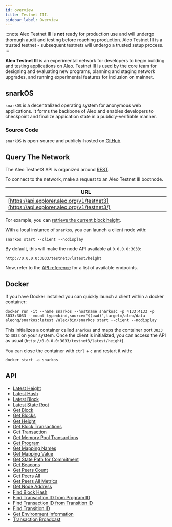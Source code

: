 ```yaml
---
id: overview
title: Testnet III.
sidebar_label: Overview
---
```


:::note
Aleo Testnet III is **not** ready for production use and will undergo thorough audit and testing before reaching production.
Aleo Testnet III is a trusted testnet - subsequent testnets will undergo a trusted setup process.
:::

**Aleo Testnet III** is an experimental network for developers to begin building and testing applications on Aleo.
Testnet III is used by the core team for designing and evaluating new programs, planning and staging network upgrades,
and running experimental features for inclusion on mainnet.

## snarkOS

`snarkOS` is a decentralized operating system for anonymous web applications. It forms the backbone of Aleo and 
enables developers to checkpoint and finalize application state in a publicly-verifiable manner.

### Source Code

`snarkOS` is open-source and publicly-hosted on [GitHub](https://github.com/AleoNet/snarkOS).

## Query The Network

The Aleo Testnet3 API is organized around [REST](https://en.wikipedia.org/wiki/Representational_state_transfer).

To connect to the network, make a request to an Aleo Testnet III bootnode.
<!-- markdown-link-check-disable -->

| URL              |
|------------------|
| [https://api.explorer.aleo.org/v1/testnet3](https://api.explorer.aleo.org/v1/testnet3/) |

For example, you can [retrieve the current block height](https://api.explorer.aleo.org/v1/testnet3/latest/height). 

With a local instance of `snarkos`, you can launch a client node with:

```
snarkos start --client --nodisplay
```

By default, this will make the node API available at `0.0.0.0:3033`:

```
http://0.0.0.0:3033/testnet3/latest/height
```

Now, refer to the [API reference](#api) for a list of available endpoints. 
<!-- markdown-link-check-enable -->

## Docker

If you have Docker installed you can quickly launch a client within a docker container:

```
docker run -it --name snarkos --hostname snarkosc -p 4133:4133 -p 3033:3033 --mount type=bind,source="$(pwd)",target=/aleo/data aleohq/snarkos:latest /aleo/bin/snarkos start --client --nodisplay
```

This initializes a container called `snarkos` and maps the container port `3033` to `3033` on your system. Once the client is initialized, you can access the API as usual (`http://0.0.0.0:3033/testnet3/latest/height`).

You can close the container with `ctrl` + `c` and restart it with:

```
docker start -a snarkos
```

## API
- [Latest Height](../public_endpoints/00_latest_height.md)
- [Latest Hash](../public_endpoints/01_latest_hash.md)
- [Latest Block](../public_endpoints/02_latest_block.md)
- [Latest State Root](../public_endpoints/03_latest_state_root.md)
- [Get Block](../public_endpoints/04_get_block.md)
- [Get Blocks](../public_endpoints/05_get_blocks.md)
- [Get Height](../public_endpoints/06_get_height.md)
- [Get Block Transactions](../public_endpoints/07_get_block_transactions.md)
- [Get Transaction](../public_endpoints/08_get_transaction.md)
- [Get Memory Pool Transactions](../public_endpoints/09_get_memory_pool_transactions.md)
- [Get Program](../public_endpoints/10_get_program.md)
- [Get Mapping Names](../public_endpoints/11_get_mapping_names.md)
- [Get Mapping Value](../public_endpoints/12_get_mapping_value.md)
- [Get State Path for Commitment](../public_endpoints/13_get_state_path_for_commitment.md)
- [Get Beacons](../public_endpoints/14_get_beacons.md)
- [Get Peers Count](../public_endpoints/15_get_peers_count.md)
- [Get Peers All](../public_endpoints/16_get_peers_all.md)
- [Get Peers All Metrics](../public_endpoints/17_get_peers_all_metrics.md)
- [Get Node Address](../public_endpoints/18_get_node_address.md)
- [Find Block Hash](../public_endpoints/19_find_block_hash.md)
- [Find Transaction ID from Program ID](../public_endpoints/20_find_transaction_id_from_program_id.md)
- [Find Transaction ID from Transition ID](../public_endpoints/21_find_transaction_id_from_transition_id.md)
- [Find Transition ID](../public_endpoints/22_find_transition_id.md)
- [Get Environment Information](../public_endpoints/23_get_env_info.md)
- [Transaction Broadcast](../public_endpoints/24_transaction_broadcast.md)


